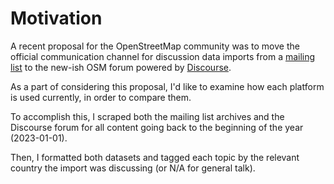 # Motivation

A recent proposal for the OpenStreetMap community was to move the 
official communication channel for discussion data imports from 
a [mailing list](https://lists.openstreetmap.org/listinfo/imports)
to the new-ish OSM forum powered by [Discourse](https://www.discourse.org).

As a part of considering this proposal, I'd like to examine how each
platform is used currently, in order to compare them.

To accomplish this, I scraped both the mailing list archives and the Discourse forum
for all content going back to the beginning of the year (2023-01-01).

Then, I formatted both datasets and tagged each topic by the relevant country the import
was discussing (or N/A for general talk).
